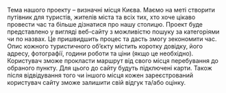 Тема нашого проекту – визначні місця Києва. Маємо на меті створити путівник для туристів, жителів міста та всіх тих, хто хоче цікаво провести час та більше дізнатися про нашу столицю. 
Проект буде представлено у вигляді веб-сайту з можливістю пошуку за категоріями чи по назвах. Це пришвидшить процес та дасть змогу зекономити час. Опис кожного туристичного об’єкту містить коротку довідку, його адресу, фотографії, години роботи та ціни (якщо це необхідно). Користувач зможе прокласти маршрут від свого місця перебування до обраного пункту. Для цього до сайту будуть підключені карти. Також після відвідування того чи іншого місця кожен зареєстрований користувач сайту зможе залишити свій відгук та/або оцінку.
